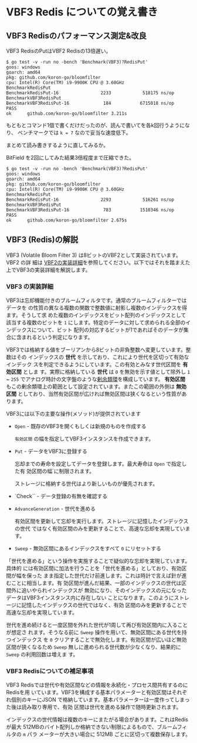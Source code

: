 # VBF3 Redis についての覚え書き

## VBF3 Redisのパフォーマンス測定&改良

VBF3 RedisのPutはVBF2 Redisの13倍遅い。

```console
$ go test -v -run no -bench 'Benchmark(VBF3)?RedisPut'
goos: windows
goarch: amd64
pkg: github.com/koron-go/bloomfilter
cpu: Intel(R) Core(TM) i9-9900K CPU @ 3.60GHz
BenchmarkRedisPut
BenchmarkRedisPut-16                2233            518175 ns/op
BenchmarkVBF3RedisPut
BenchmarkVBF3RedisPut-16             184           6715018 ns/op
PASS
ok      github.com/koron-go/bloomfilter 3.211s
```

もともとコマンド1個で書くだけだったのが、読んで書いてを各k回行うようになり、
ベンチマークでは `k = 7` なので妥当な速度低下。

まとめて読み書きするように直してみるか。

BitField を2回にしてみた結果3倍程度まで圧縮できた。

```console
$ go test -v -run no -bench 'Benchmark(VBF3)?RedisPut'
goos: windows
goarch: amd64
pkg: github.com/koron-go/bloomfilter
cpu: Intel(R) Core(TM) i9-9900K CPU @ 3.60GHz
BenchmarkRedisPut
BenchmarkRedisPut-16                2293            516261 ns/op
BenchmarkVBF3RedisPut
BenchmarkVBF3RedisPut-16             783           1510346 ns/op
PASS
ok      github.com/koron-go/bloomfilter 2.675s
```

## VBF3 (Redis)の解説

VBF3 (Volatile Bloom Filter 3) は8ビットのVBF2として実装されています。VBF2 の詳
細は [VBF2の実装詳細][vbf2-details]を参照してください。以下ではそれを踏まえた上でVBF3の実装詳細を解説します。

[vbf2-details]:(https://github.com/koron-go/bloomfilter/blob/master/README.md#vbf2%E3%81%AE%E5%AE%9F%E8%A3%85%E8%A9%B3%E7%B4%B0)

### VBF3 の実装詳細

VBF3は忘却機能付きのブルームフィルタです。通常のブルームフィルターではデータを
の性質の異なる複数の関数で整数値に射影し複数のインデックスを得ます。そうして求
めた複数のインデックスをビット配列のインデックスとして該当する複数のビットを
`1` にします。特定のデータに対して求められる全部のインデックスについて、ビット
配列の対応するビットが1であればそのデータが集合に含まれるという判定になります。

VBF3では格納する値をブーリアンから8ビットの非負整数へ変更しています。整数はその
インデックスの **世代** を示しており、これにより世代を区切って有効なインデック
スを判定できるようにしています。この有効とみなす世代区間を **有効区間** としま
す。実際に格納している **世代** は `0` を無効を示す値として除外し `1` ~ `255`
でアナログ時計の文字盤のような[剰余類環][rrmod]を構成しています。 **有効区間**
もこの剰余類環上の範囲として設定されています。またこの範囲の外側は **無効区間**
としており、当然有効区間が広ければ無効区間は狭くなるという性質があります。

[rrmod]:https://ja.wikipedia.org/wiki/%E5%89%B0%E4%BD%99%E9%A1%9E%E7%92%B0

VBF3には以下の主要な操作(メソッド)が提供されています

* `Open` - 既存のVBF3を開くもしくは新規のものを作成する

    `有効区間` の幅を指定してVBF3インスタンスを作成できます。

* `Put` - データをVBF3に登録する

    忘却までの寿命を設定してデータを登録します。最大寿命は `Open` で指定した有
    効区間の幅`に制限されます。

    ストレージに格納する世代はより新しいものが優先されます。

* `Check`` - データ登録の有無を確認する

* `AdvanceGeneration` - 世代を進める

    有効区間を更新して忘却を実行します。ストレージに記憶したインデックスの世代
    ではなく有効区間のみを更新することで、高速な忘却を実現しています。

* `Sweep` - 無効区間にあるインデックスをすべて `0` にリセットする

「世代を進める」という操作を実施することで疑似的な忘却を実現しています。具体的
には有効区間に加法を行うことを「世代を進める」としており、有効区間が幅を保った
まま指定した世代だけ前進します。これは時計で言えば針が進むことに相当します。有
効区間が進んだ結果、一部のインデックスの世代は区間外に追いやられインデックスが
無効になり、そのインデックスの元になったデータはVBF3インスタンス内に存在しない
ことになります。このようにストレージに記憶したインデックスの世代ではなく、有効
区間のみを更新することで高速な忘却を実現しています。

世代を進め続けると一度区間を外れた世代が1周して再び有効区間内に入ることが想定さ
れます。そうなる前に `Sweep` 操作を用いて、無効区間にある世代を持つインデックス
を `0` クリアすることで無効化します。有効区間が広いほど無効区間が狭くなるため
`Sweep` 無しに進められる世代数が少なくなり、結果的に `Sweep` の利用回数は増えま
す。

### VBF3 Redisについての補足事項

VBF3 Redisでは世代や有効区間などの情報を永続化・プロセス間共有するのにRedisを用
いています。VBF3を構成する基本パラメーターと有効区間はそれぞれ個別のキーにJSON
で格納しています。基本パラメーターは一度作ってしまった後は読み取り専用で、有効
区間は世代を進める操作で随時更新されます。

インデックスの世代情報は複数のキーにまたがる場合があります。これはRedisが最大
512MBのバイト配列しか格納できない制限によるもので、ブルームフィルタの `m` パラ
メーターが大きい場合に 512MB ごとに区切って複数保存します。

